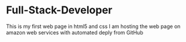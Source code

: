 # Full-Stack-Developer
This is my first web page in html5 and css
I am hosting the web page on amazon web services with automated deply from GitHub
